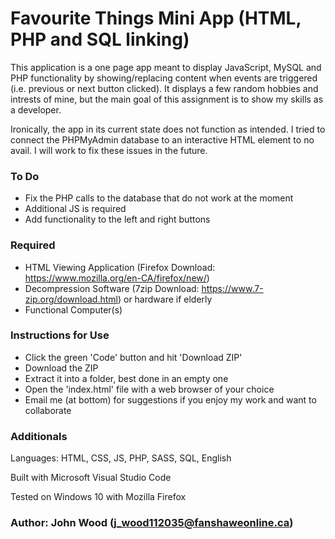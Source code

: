 # Favourite Things Mini App (HTML, PHP and SQL linking)

This application is a one page app meant to display JavaScript, MySQL and PHP functionality by showing/replacing content when events are triggered (i.e. previous or next button clicked). It displays a few random hobbies and intrests of mine, but the main goal of this assignment is to show my skills as a developer.

Ironically, the app in its current state does not function as intended. I tried to connect the PHPMyAdmin database to an interactive HTML element to no avail. I will work to fix these issues in the future.

### To Do

- Fix the PHP calls to the database that do not work at the moment
- Additional JS is required
- Add functionality to the left and right buttons

### Required

- HTML Viewing Application (Firefox Download: https://www.mozilla.org/en-CA/firefox/new/)
- Decompression Software (7zip Download: https://www.7-zip.org/download.html) or hardware if elderly
- Functional Computer(s)

### Instructions for Use

- Click the green 'Code' button and hit 'Download ZIP'
- Download the ZIP
- Extract it into a folder, best done in an empty one
- Open the 'index.html' file with a web browser of your choice
- Email me (at bottom) for suggestions if you enjoy my work and want to collaborate

### Additionals

Languages: HTML, CSS, JS, PHP, SASS, SQL, English

Built with Microsoft Visual Studio Code

Tested on Windows 10 with Mozilla Firefox

### Author: John Wood (j_wood112035@fanshaweonline.ca)

